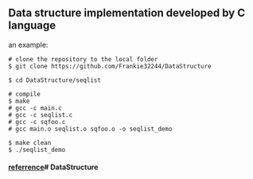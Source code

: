 ## Data structure implementation developed by C language

an example:
```linux
# clone the repository to the local folder 
$ git clone https://github.com/Frankie32244/DataStructure

$ cd DataStructure/seqlist

# compile 
$ make
# gcc -c main.c 
# gcc -c seqlist.c
# gcc -c sqfoo.c
# gcc main.o seqlist.o sqfoo.o -o seqlist_demo

$ make clean
$ ./seqlist_demo
```



#### [referrence](https://blog.csdn.net/lady_killer9/article/details/82695770)# DataStructure
